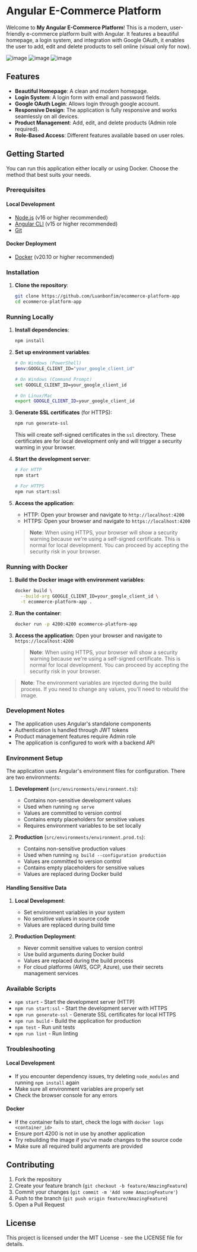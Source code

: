 # Angular E-Commerce Platform

Welcome to **My Angular E-Commerce Platform**! This is a modern, user-friendly e-commerce platform built with Angular. It features a beautiful homepage, a login system, and integration with Google OAuth, it enables the user to add, edit and delete products to sell online (visual only for now).

![image](https://github.com/user-attachments/assets/c1ba475f-04bf-45a6-aa27-323ffafaed2b)
![image](https://github.com/user-attachments/assets/1a20be9a-b435-4ef8-b6f6-e2353207748e)
![image](https://github.com/user-attachments/assets/b8ff9c0b-ded4-4b9c-8755-a2235510d974)

## Features

- **Beautiful Homepage**: A clean and modern homepage.
- **Login System**: A login form with email and password fields.
- **Google OAuth Login**: Allows login through google account.
- **Responsive Design**: The application is fully responsive and works seamlessly on all devices.
- **Product Management**: Add, edit, and delete products (Admin role required).
- **Role-Based Access**: Different features available based on user roles.

## Getting Started

You can run this application either locally or using Docker. Choose the method that best suits your needs.

### Prerequisites

#### Local Development
- [Node.js](https://nodejs.org/) (v16 or higher recommended)
- [Angular CLI](https://angular.io/cli) (v15 or higher recommended)
- [Git](https://git-scm.com/)

#### Docker Deployment
- [Docker](https://www.docker.com/products/docker-desktop) (v20.10 or higher recommended)

### Installation

1. **Clone the repository**:
   ```bash
   git clone https://github.com/Luanbonfim/ecommerce-platform-app
   cd ecommerce-platform-app
   ```

### Running Locally

1. **Install dependencies**:
   ```bash
   npm install
   ```

2. **Set up environment variables**:
   ```bash
   # On Windows (PowerShell)
   $env:GOOGLE_CLIENT_ID="your_google_client_id"
   
   # On Windows (Command Prompt)
   set GOOGLE_CLIENT_ID=your_google_client_id
   
   # On Linux/Mac
   export GOOGLE_CLIENT_ID=your_google_client_id
   ```

3. **Generate SSL certificates** (for HTTPS):
   ```bash
   npm run generate-ssl
   ```
   This will create self-signed certificates in the `ssl` directory. These certificates are for local development only and will trigger a security warning in your browser.

4. **Start the development server**:
   ```bash
   # For HTTP
   npm start
   
   # For HTTPS
   npm run start:ssl
   ```

5. **Access the application**:
   - HTTP: Open your browser and navigate to `http://localhost:4200`
   - HTTPS: Open your browser and navigate to `https://localhost:4200`
   
   > **Note**: When using HTTPS, your browser will show a security warning because we're using a self-signed certificate. This is normal for local development. You can proceed by accepting the security risk in your browser.

### Running with Docker

1. **Build the Docker image with environment variables**:
   ```bash
   docker build \
     --build-arg GOOGLE_CLIENT_ID=your_google_client_id \
     -t ecommerce-platform-app .
   ```

2. **Run the container**:
   ```bash
   docker run -p 4200:4200 ecommerce-platform-app
   ```

3. **Access the application**:
   Open your browser and navigate to `https://localhost:4200`
   
   > **Note**: When using HTTPS, your browser will show a security warning because we're using a self-signed certificate. This is normal for local development. You can proceed by accepting the security risk in your browser.

> **Note**: The environment variables are injected during the build process. If you need to change any values, you'll need to rebuild the image.

### Development Notes

- The application uses Angular's standalone components
- Authentication is handled through JWT tokens
- Product management features require Admin role
- The application is configured to work with a backend API

### Environment Setup

The application uses Angular's environment files for configuration. There are two environments:

1. **Development** (`src/environments/environment.ts`):
   - Contains non-sensitive development values
   - Used when running `ng serve`
   - Values are committed to version control
   - Contains empty placeholders for sensitive values
   - Requires environment variables to be set locally

2. **Production** (`src/environments/environment.prod.ts`):
   - Contains non-sensitive production values
   - Used when running `ng build --configuration production`
   - Values are committed to version control
   - Contains empty placeholders for sensitive values
   - Values are replaced during Docker build

#### Handling Sensitive Data

1. **Local Development**:
   - Set environment variables in your system
   - No sensitive values in source code
   - Values are replaced during build time

2. **Production Deployment**:
   - Never commit sensitive values to version control
   - Use build arguments during Docker build
   - Values are replaced during the build process
   - For cloud platforms (AWS, GCP, Azure), use their secrets management services

### Available Scripts

- `npm start` - Start the development server (HTTP)
- `npm run start:ssl` - Start the development server with HTTPS
- `npm run generate-ssl` - Generate SSL certificates for local HTTPS
- `npm run build` - Build the application for production
- `npm test` - Run unit tests
- `npm run lint` - Run linting

### Troubleshooting

#### Local Development
- If you encounter dependency issues, try deleting `node_modules` and running `npm install` again
- Make sure all environment variables are properly set
- Check the browser console for any errors

#### Docker
- If the container fails to start, check the logs with `docker logs <container_id>`
- Ensure port 4200 is not in use by another application
- Try rebuilding the image if you've made changes to the source code
- Make sure all required build arguments are provided

## Contributing

1. Fork the repository
2. Create your feature branch (`git checkout -b feature/AmazingFeature`)
3. Commit your changes (`git commit -m 'Add some AmazingFeature'`)
4. Push to the branch (`git push origin feature/AmazingFeature`)
5. Open a Pull Request

## License

This project is licensed under the MIT License - see the LICENSE file for details.
